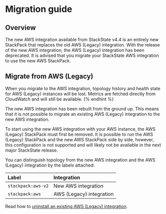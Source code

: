 # Migration guide

## Overview

The new AWS integration available from StackState v4.4 is an entirely new StackPack that replaces the old AWS (Legacy) integration. With the release of the new AWS integration, the AWS (Legacy) integration has been deprecated. It is advised that you migrate your StackState AWS integration to use the new AWS StackPack.

## Migrate from AWS (Legacy)



When you migrate to the AWS integration, topology history and health state for AWS (Legacy) instances will be lost. Metrics are fetched directly from CloudWatch and will still be available.
{% endhint %}

The new AWS integration has been rebuilt from the ground up. This means that it is not possible to migrate an existing AWS (Legacy) integration to the new AWS integration.

To start using the new AWS integration with your AWS instance, the AWS (Legacy) StackPack must first be removed. It is possible to run the AWS (Legacy) StackPack and the new AWS StackPack side by side, however, this configuration is not supported and will likely not be available in the next major StackState release.

You can distinguish topology from the new AWS integration and the AWS (Legacy) integration by the labels attached:

| Label              | Integration              |
| :----------------- | :----------------------- |
| `stackpack:aws-v2` | New AWS integration      |
| `stackpack:aws`    | AWS (Legacy) integration |

Read how to [uninstall an existing AWS (Legacy) integration](/stackpacks/integrations/aws/aws-legacy.mdy.md#uninstall).